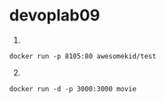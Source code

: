 # devoplab09

1.
```
docker run -p 8105:80 awesomekid/test
```

2.
```
docker run -d -p 3000:3000 movie
```

